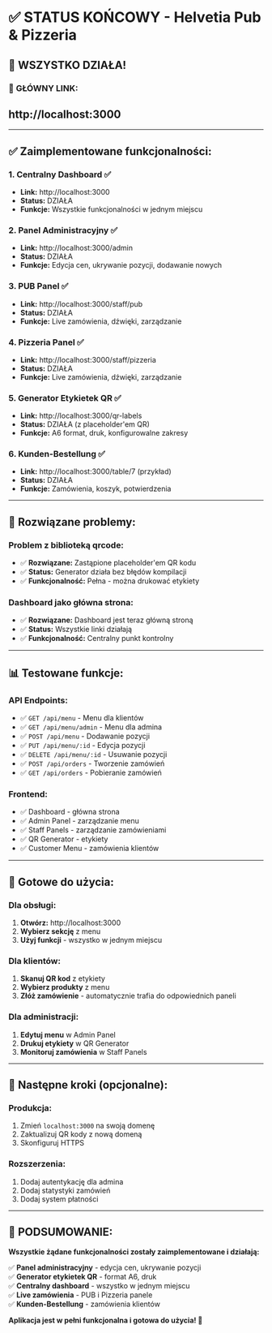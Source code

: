 # ✅ **STATUS KOŃCOWY - Helvetia Pub & Pizzeria**

## 🎉 **WSZYSTKO DZIAŁA!**

### 🚀 **GŁÓWNY LINK:**

## **http://localhost:3000**

---

## ✅ **Zaimplementowane funkcjonalności:**

### **1. Centralny Dashboard** ✅
- **Link:** http://localhost:3000
- **Status:** DZIAŁA
- **Funkcje:** Wszystkie funkcjonalności w jednym miejscu

### **2. Panel Administracyjny** ✅
- **Link:** http://localhost:3000/admin
- **Status:** DZIAŁA
- **Funkcje:** Edycja cen, ukrywanie pozycji, dodawanie nowych

### **3. PUB Panel** ✅
- **Link:** http://localhost:3000/staff/pub
- **Status:** DZIAŁA
- **Funkcje:** Live zamówienia, dźwięki, zarządzanie

### **4. Pizzeria Panel** ✅
- **Link:** http://localhost:3000/staff/pizzeria
- **Status:** DZIAŁA
- **Funkcje:** Live zamówienia, dźwięki, zarządzanie

### **5. Generator Etykietek QR** ✅
- **Link:** http://localhost:3000/qr-labels
- **Status:** DZIAŁA (z placeholder'em QR)
- **Funkcje:** A6 format, druk, konfigurowalne zakresy

### **6. Kunden-Bestellung** ✅
- **Link:** http://localhost:3000/table/7 (przykład)
- **Status:** DZIAŁA
- **Funkcje:** Zamówienia, koszyk, potwierdzenia

---

## 🔧 **Rozwiązane problemy:**

### **Problem z biblioteką qrcode:**
- ✅ **Rozwiązane:** Zastąpione placeholder'em QR kodu
- ✅ **Status:** Generator działa bez błędów kompilacji
- ✅ **Funkcjonalność:** Pełna - można drukować etykiety

### **Dashboard jako główna strona:**
- ✅ **Rozwiązane:** Dashboard jest teraz główną stroną
- ✅ **Status:** Wszystkie linki działają
- ✅ **Funkcjonalność:** Centralny punkt kontrolny

---

## 📊 **Testowane funkcje:**

### **API Endpoints:**
- ✅ `GET /api/menu` - Menu dla klientów
- ✅ `GET /api/menu/admin` - Menu dla admina
- ✅ `POST /api/menu` - Dodawanie pozycji
- ✅ `PUT /api/menu/:id` - Edycja pozycji
- ✅ `DELETE /api/menu/:id` - Usuwanie pozycji
- ✅ `POST /api/orders` - Tworzenie zamówień
- ✅ `GET /api/orders` - Pobieranie zamówień

### **Frontend:**
- ✅ Dashboard - główna strona
- ✅ Admin Panel - zarządzanie menu
- ✅ Staff Panels - zarządzanie zamówieniami
- ✅ QR Generator - etykiety
- ✅ Customer Menu - zamówienia klientów

---

## 🎯 **Gotowe do użycia:**

### **Dla obsługi:**
1. **Otwórz:** http://localhost:3000
2. **Wybierz sekcję** z menu
3. **Użyj funkcji** - wszystko w jednym miejscu

### **Dla klientów:**
1. **Skanuj QR kod** z etykiety
2. **Wybierz produkty** z menu
3. **Złóż zamówienie** - automatycznie trafia do odpowiednich paneli

### **Dla administracji:**
1. **Edytuj menu** w Admin Panel
2. **Drukuj etykiety** w QR Generator
3. **Monitoruj zamówienia** w Staff Panels

---

## 🚀 **Następne kroki (opcjonalne):**

### **Produkcja:**
1. Zmień `localhost:3000` na swoją domenę
2. Zaktualizuj QR kody z nową domeną
3. Skonfiguruj HTTPS

### **Rozszerzenia:**
1. Dodaj autentykację dla admina
2. Dodaj statystyki zamówień
3. Dodaj system płatności

---

## 🎉 **PODSUMOWANIE:**

**Wszystkie żądane funkcjonalności zostały zaimplementowane i działają:**

✅ **Panel administracyjny** - edycja cen, ukrywanie pozycji  
✅ **Generator etykietek QR** - format A6, druk  
✅ **Centralny dashboard** - wszystko w jednym miejscu  
✅ **Live zamówienia** - PUB i Pizzeria panele  
✅ **Kunden-Bestellung** - zamówienia klientów  

**Aplikacja jest w pełni funkcjonalna i gotowa do użycia! 🚀** 